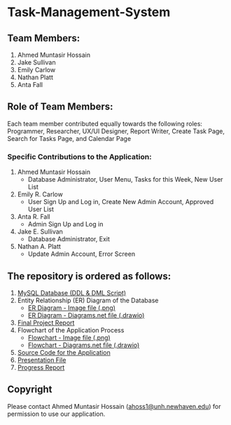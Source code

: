 # Task-Management-System

## Team Members:

1. Ahmed Muntasir Hossain
2. Jake Sullivan
3. Emily Carlow
4. Nathan Platt
5. Anta Fall

## Role of Team Members:

Each team member contributed equally towards the following roles: Programmer, Researcher, UX/UI Designer, Report Writer, Create Task Page, Search for Tasks Page, and Calendar Page

### Specific Contributions to the Application:

1. Ahmed Muntasir Hossain
   - Database Administrator, User Menu, Tasks for this Week, New User List 
2. Emily R. Carlow
   - User Sign Up and Log in, Create New Admin Account, Approved User List  
3. Anta R. Fall
   - Admin Sign Up and Log in
4. Jake E. Sullivan
   - Database Administrator, Exit  
5. Nathan A. Platt
   - Update Admin Account, Error Screen

## The repository is ordered as follows:

1. [MySQL Database (DDL & DML Script)](https://github.com/muntasir-hossain314159/Task-Management-System/blob/main/Task_Management_System_DB/Task_Management_System_DB.sql)
2. Entity Relationship (ER) Diagram of the Database
   - [ER Diagram - Image file (.png)](https://github.com/muntasir-hossain314159/Task-Management-System/blob/main/Task_Management_System_ER_Diagram/Task_Management_System_ER_Diagram_Image.png)
   - [ER Diagram - Diagrams.net file (.drawio)](https://github.com/muntasir-hossain314159/Task-Management-System/blob/main/Task_Management_System_ER_Diagram/Task_Management_System_ER_Diagram.drawio)
3. [Final Project Report](https://github.com/muntasir-hossain314159/Task-Management-System/blob/main/Task_Management_System_Final_Project_Report/CSCI-2210-01_Final%20Project%20Report_WORA_00673995.pdf)
4. Flowchart of the Application Process
   - [Flowchart - Image file (.png)](https://github.com/muntasir-hossain314159/Task-Management-System/blob/main/Task_Management_System_Flow_Chart/Flow%20Chart%20TMS%20Image.png)
   - [Flowchart - Diagrams.net file (.drawio)](https://github.com/muntasir-hossain314159/Task-Management-System/blob/main/Task_Management_System_Flow_Chart/Flow%20Chart%20TMS.drawio)
5. [Source Code for the Application](https://github.com/muntasir-hossain314159/Task-Management-System/tree/main/Task_Management_System_Java_Application/src/sample)
6. [Presentation File](https://github.com/muntasir-hossain314159/Task-Management-System/blob/main/Task_Management_System_Presentation_File/CSCI-2210-01_Presentation%20File_WORA_00673995.pptx)
7. [Progress Report](https://github.com/muntasir-hossain314159/Task-Management-System/blob/main/Task_Management_System_Progress_Report/CSCI-2210-01_Progress%20Report_WORA_00673995.pdf)

## Copyright
Please contact Ahmed Muntasir Hossain (ahoss1@unh.newhaven.edu) for permission to use our application.

